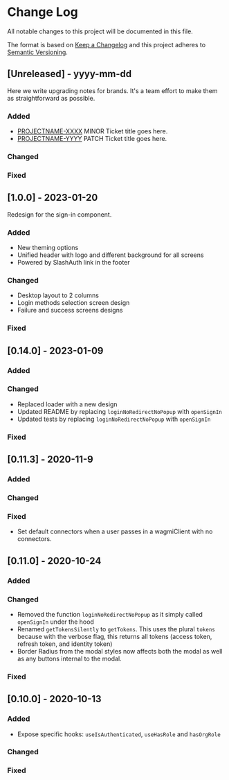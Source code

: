 # Change Log

All notable changes to this project will be documented in this file.

The format is based on [Keep a Changelog](http://keepachangelog.com/)
and this project adheres to [Semantic Versioning](http://semver.org/).

## [Unreleased] - yyyy-mm-dd

Here we write upgrading notes for brands. It's a team effort to make them as
straightforward as possible.

### Added

- [PROJECTNAME-XXXX](http://tickets.projectname.com/browse/PROJECTNAME-XXXX)
  MINOR Ticket title goes here.
- [PROJECTNAME-YYYY](http://tickets.projectname.com/browse/PROJECTNAME-YYYY)
  PATCH Ticket title goes here.

### Changed

### Fixed

## [1.0.0] - 2023-01-20

Redesign for the sign-in component.

### Added

- New theming options
- Unified header with logo and different background for all screens
- Powered by SlashAuth link in the footer

### Changed

- Desktop layout to 2 columns
- Login methods selection screen design
- Failure and success screens designs

### Fixed

## [0.14.0] - 2023-01-09

### Added

### Changed

- Replaced loader with a new design
- Updated README by replacing `loginNoRedirectNoPopup` with `openSignIn`
- Updated tests by replacing `loginNoRedirectNoPopup` with `openSignIn`

### Fixed

## [0.11.3] - 2020-11-9

### Added

### Changed

### Fixed

- Set default connectors when a user passes in a wagmiClient with no connectors.

## [0.11.0] - 2020-10-24

### Added

### Changed

- Removed the function `loginNoRedirectNoPopup` as it simply called `openSignIn` under the hood
- Renamed `getTokensSilently` to `getTokens`. This uses the plural `tokens` because with the verbose flag, this returns all tokens (access token, refresh token, and identity token)
- Border Radius from the modal styles now affects both the modal as well as any buttons internal to the modal.

### Fixed

## [0.10.0] - 2020-10-13

### Added

- Expose specific hooks: `useIsAuthenticated`, `useHasRole` and `hasOrgRole`

### Changed

### Fixed
